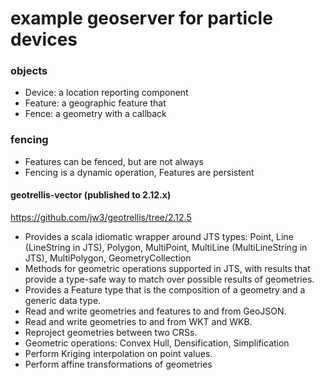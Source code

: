 example geoserver for particle devices
===


### objects
- Device: a location reporting component
- Feature: a geographic feature that
- Fence: a geometry with a callback

### fencing
- Features can be fenced, but are not always
- Fencing is a dynamic operation, Features are persistent


#### geotrellis-vector (published to 2.12.x)

https://github.com/jw3/geotrellis/tree/2.12.5

- Provides a scala idiomatic wrapper around JTS types: Point, Line (LineString in JTS), Polygon, MultiPoint, MultiLine (MultiLineString in JTS), MultiPolygon, GeometryCollection
- Methods for geometric operations supported in JTS, with results that provide a type-safe way to match over possible results of geometries.
- Provides a Feature type that is the composition of a geometry and a generic data type.
- Read and write geometries and features to and from GeoJSON.
- Read and write geometries to and from WKT and WKB.
- Reproject geometries between two CRSs.
- Geometric operations: Convex Hull, Densification, Simplification
- Perform Kriging interpolation on point values.
- Perform affine transformations of geometries
